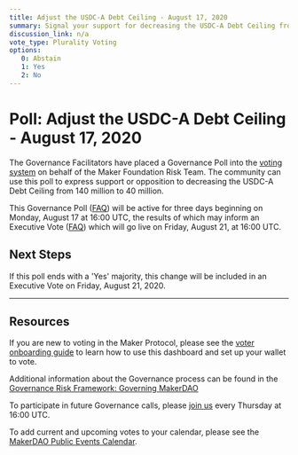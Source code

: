 ```yaml
---
title: Adjust the USDC-A Debt Ceiling - August 17, 2020
summary: Signal your support for decreasing the USDC-A Debt Ceiling from 140 million to 40 million.
discussion_link: n/a
vote_type: Plurality Voting
options:
   0: Abstain
   1: Yes
   2: No
---
```

# Poll: Adjust the USDC-A Debt Ceiling - August 17, 2020

The Governance Facilitators have placed a Governance Poll into the [voting system](https://vote.makerdao.com/polling) on behalf of the Maker Foundation Risk Team. The community can use this poll to express support or opposition to decreasing the USDC-A Debt Ceiling from 140 million to 40 million.

This Governance Poll ([FAQ](https://community-development.makerdao.com/governance/governance#is-there-more-than-one-type-of-vote)) will be active for three days beginning on Monday, August 17 at 16:00 UTC, the results of which may inform an Executive Vote ([FAQ](https://community-development.makerdao.com/governance/governance#what-is-continuous-approval-voting)) which will go live on Friday, August 21, at 16:00 UTC.


## Next Steps

If this poll ends with a 'Yes' majority, this change will be included in an Executive Vote on Friday, August 21, 2020.

---

## Resources

If you are new to voting in the Maker Protocol, please see the [voter onboarding guide](https://community-development.makerdao.com/onboarding/voter-onboarding) to learn how to use this dashboard and set up your wallet to vote.

Additional information about the Governance process can be found in the [Governance Risk Framework: Governing MakerDAO](https://community-development.makerdao.com/governance/governance-risk-framework)

To participate in future Governance calls, please [join us](https://community-development.makerdao.com/governance/governance-and-risk-meetings) every Thursday at 16:00 UTC.

To add current and upcoming votes to your calendar, please see the [MakerDAO Public Events Calendar](https://calendar.google.com/calendar/embed?src=makerdao.com_3efhm2ghipksegl009ktniomdk%40group.calendar.google.com&ctz=America%2FLos_Angeles).
